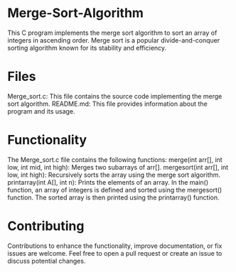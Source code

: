 # Merge-Sort-Algorithm
This C program implements the merge sort algorithm to sort an array of integers in ascending order. Merge sort is a popular divide-and-conquer sorting algorithm known for its stability and efficiency.

# Files
Merge_sort.c: This file contains the source code implementing the merge sort algorithm.
README.md: This file provides information about the program and its usage.

# Functionality
The Merge_sort.c file contains the following functions:
merge(int arr[], int low, int mid, int high): Merges two subarrays of arr[].
mergesort(int arr[], int low, int high): Recursively sorts the array using the merge sort algorithm.
printarray(int A[], int n): Prints the elements of an array.
In the main() function, an array of integers is defined and sorted using the mergesort() function. The sorted array is then printed using the printarray() function.

# Contributing
Contributions to enhance the functionality, improve documentation, or fix issues are welcome. Feel free to open a pull request or create an issue to discuss potential changes.
